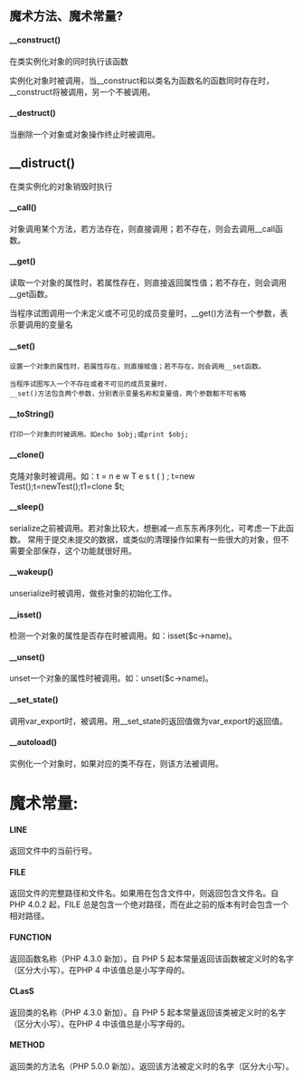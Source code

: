 ## 魔术方法、魔术常量?

#### __construct()
在类实例化对象的同时执行该函数

实例化对象时被调用，当__construct和以类名为函数名的函数同时存在时，__construct将被调用，另一个不被调用。

#### __destruct()

当删除一个对象或对象操作终止时被调用。

## __distruct()

在类实例化的对象销毁时执行

#### __call()

对象调用某个方法，若方法存在，则直接调用；若不存在，则会去调用__call函数。

#### __get()

读取一个对象的属性时，若属性存在，则直接返回属性值；若不存在，则会调用__get函数。

当程序试图调用一个未定义或不可见的成员变量时，__get()方法有一个参数，表示要调用的变量名

#### __set()
```
设置一个对象的属性时，若属性存在，则直接赋值；若不存在，则会调用__set函数。

当程序试图写入一个不存在或者不可见的成员变量时，
__set()方法包含两个参数，分别表示变量名称和变量值，两个参数都不可省略
```

#### __toString()

```
打印一个对象的时被调用。如echo $obj;或print $obj;
```
#### __clone()

克隆对象时被调用。如：t = n e w T e s t ( ) ; t=new Test();t=newTest();t1=clone $t;

#### __sleep()

serialize之前被调用。若对象比较大，想删减一点东东再序列化，可考虑一下此函数。
常用于提交未提交的数据，或类似的清理操作如果有一些很大的对象，但不需要全部保存，这个功能就很好用。

#### __wakeup()

unserialize时被调用，做些对象的初始化工作。

#### __isset()

检测一个对象的属性是否存在时被调用。如：isset($c->name)。

####  __unset()

unset一个对象的属性时被调用。如：unset($c->name)。

#### __set_state()

调用var_export时，被调用。用__set_state的返回值做为var_export的返回值。

#### __autoload()

实例化一个对象时，如果对应的类不存在，则该方法被调用。

# 魔术常量:

#### LINE

返回文件中的当前行号。

#### FILE

返回文件的完整路径和文件名。如果用在包含文件中，则返回包含文件名。自 PHP 4.0.2 起，FILE 总是包含一个绝对路径，而在此之前的版本有时会包含一个相对路径。

#### FUNCTION

返回函数名称（PHP 4.3.0 新加）。自 PHP 5 起本常量返回该函数被定义时的名字（区分大小写）。在PHP 4 中该值总是小写字母的。

#### CLasS

返回类的名称（PHP 4.3.0 新加）。自 PHP 5 起本常量返回该类被定义时的名字（区分大小写）。在PHP 4 中该值总是小写字母的。

#### METHOD

返回类的方法名（PHP 5.0.0 新加）。返回该方法被定义时的名字（区分大小写）。
